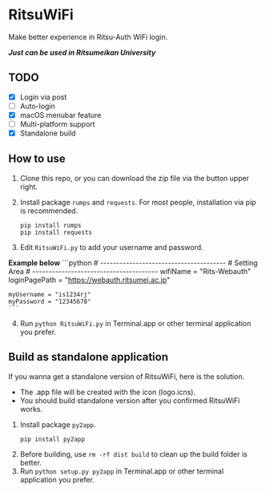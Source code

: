 # RitsuWiFi
Make better experience in Ritsu-Auth WiFi login.

***Just can be used in Ritsumeikan University***
## TODO
- [x] Login via post
- [ ] Auto-login
- [x] macOS menubar feature
- [ ] Multi-platform support
- [x] Standalone build

## How to use
1. Clone this repo, or you can download the zip file via the button upper right.
2. Install package ```rumps``` and ```requests```. For most people, installation via pip is recommended.
    ```shell
    pip install rumps
    pip install requests
    ```

3. Edit ```RitsuWiFi.py``` to add your username and password.

__Example below__
    ```python
    # ---------------------------------------
    # Setting Area
    # ---------------------------------------
    wifiName = "Rits-Webauth"
    loginPagePath = "https://webauth.ritsumei.ac.jp"
    
    myUsername = "is1234rj"
    myPassword = "12345678"
    ```
4. Run ```python RitsuWiFi.py``` in Terminal.app or other terminal application you prefer.

## Build as standalone application
If you wanna get a standalone version of RitsuWiFi, here is the solution.

- The .app file will be created with the icon (logo.icns).
- You should build standalone version after you confirmed RitsuWiFi works.

1. Install package ```py2app```.
    ```shell
    pip install py2app
    ```
2. Before building, use ```rm -rf dist build``` to clean up the build folder is better.
3. Run ```python setup.py py2app``` in Terminal.app or other terminal application you prefer.